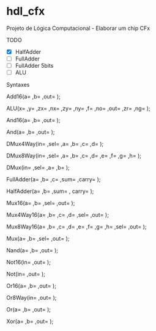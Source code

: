 # hdl_cfx
Projeto de Lógica Computacional - Elaborar um chip CFx

TODO
- [x] HalfAdder
- [ ] FullAdder
- [ ] FullAdder 5bits
- [ ] ALU

Syntaxes

  Add16(a= ,b= ,out= ); 
  
  ALU(x= ,y= ,zx= ,nx= ,zy= ,ny= ,f= ,no= ,out= ,zr= ,ng= ); 
  
  And16(a= ,b= ,out= ); 
  
  And(a= ,b= ,out= ); 
    
  DMux4Way(in= ,sel= ,a= ,b= ,c= ,d= ); 
  
  DMux8Way(in= ,sel= ,a= ,b= ,c= ,d= ,e= ,f= ,g= ,h= ); 
  
  DMux(in= ,sel= ,a= ,b= ); 
  
  
  FullAdder(a= ,b= ,c= ,sum= ,carry= );  
  
  HalfAdder(a= ,b= ,sum= , carry= );  
  
  Mux16(a= ,b= ,sel= ,out= ); 
  
  Mux4Way16(a= ,b= ,c= ,d= ,sel= ,out= ); 
  
  Mux8Way16(a= ,b= ,c= ,d= ,e= ,f= ,g= ,h= ,sel= ,out= ); 
  
  Mux(a= ,b= ,sel= ,out= ); 
  
  Nand(a= ,b= ,out= ); 
  
  Not16(in= ,out= ); 
  
  Not(in= ,out= ); 
  
  Or16(a= ,b= ,out= ); 
  
  Or8Way(in= ,out= ); 
  
  Or(a= ,b= ,out= ); 
  
  Xor(a= ,b= ,out= ); 
